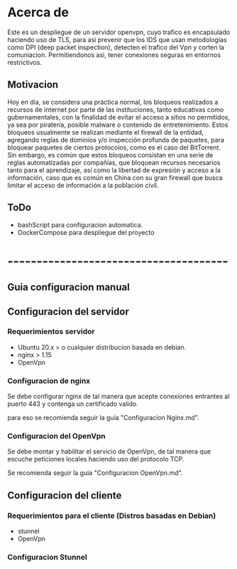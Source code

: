 # Acerca de

Este es un despliegue de un servidor openvpn, cuyo trafico es encapsulado haciendo uso de TLS, para asi prevenir
que los IDS que usan metodologias como DPI (deep packet inspection), detecten el trafico del Vpn y corten la 
comuniacion. Permitiendonos asi, tener conexiones seguras en entornos restrictivos.


## Motivacion

Hoy en día, se considera una práctica normal, los bloqueos realizados a recursos de internet por parte de
las instituciones, tanto educativas como gubernamentales, con la finalidad de evitar el acceso a sitios no permitidos,
ya sea por piratería, posible malware o contenido de entretenimiento. Estos bloqueos usualmente se realizan
mediante el firewall de la entidad, agregando reglas de dominios y/o inspección profunda de paquetes, para
bloquear paquetes de ciertos protocolos, como es el caso del BitTorrent. Sin embargo, es común que estos bloqueos
consistan en una serie de reglas automatizadas por compañías, que bloquean recursos necesarios tanto para el
aprendizaje, así como la libertad de expresión y acceso a la información, caso que es común en China con su gran
firewall que busca limitar el acceso de información a la población civil.


## ToDo
- bashScript para configuracion automatica.
- DockerCompose para despliegue del proyecto

# --------------------------------------

## Guia configuracion manual

## Configuracion del servidor

### Requerimientos servidor

- Ubuntu 20.x > o cualquier distribucion basada en debian.
- nginx > 1.15
- OpenVpn

### Configuracion de nginx	

Se debe configurar nginx de tal manera que acepte conexiones entrantes al puerto 443
y contenga un certificado valido.

para eso se recomienda seguir la guia "Configuracion Nginx.md".

### Configuracion del OpenVpn

Se debe montar y habilitar el servicio de OpenVpn, de tal manera que escuche peticiones
locales haciendo uso del protocolo TCP.

Se recomienda seguir la guia "Configuracion OpenVpn.md".

## Configuracion del cliente

### Requerimientos para el cliente (Distros basadas en Debian)

- stunnel
- OpenVpn

### Configuracion Stunnel
